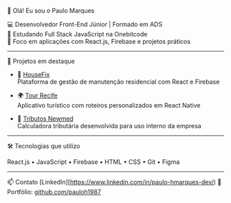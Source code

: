  👋 Olá! Eu sou o Paulo Marques

💻 Desenvolvedor Front-End Júnior | Formado em ADS  
🚀 Estudando Full Stack JavaScript na Onebitcode  
📱 Foco em aplicações com React.js, Firebase e projetos práticos

---

 💼 Projetos em destaque

- 🔧 [HouseFix](https://github.com/pauloh1987/housefix)  
  Plataforma de gestão de manutenção residencial com React e Firebase

- 🌍 [Tour Recife](https://github.com/pauloh1987/tour-recife-web)  
  Aplicativo turístico com roteiros personalizados em React Native

- 🧾 [Tributos Newmed](https://github.com/pauloh1987/tributos-newmed)  
  Calculadora tributária desenvolvida para uso interno da empresa

---

🛠️ Tecnologias que utilizo

React.js • JavaScript • Firebase • HTML • CSS • Git • Figma

---

📫 Contato
[LinkedIn][https://www.linkedin.com/in/paulo-hmarques-dev/)
📁 Portfólio: [github.com/pauloh1987](https://github.com/pauloh1987)
